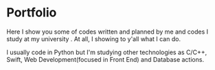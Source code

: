 # Portfolio
Here I show you some of codes written and planned by me and codes I study at my university .  At all, I showing to y'all what I can do.

I usually code in Python but I'm studying other technologies as C/C++, Swift, Web Development(focused in Front End) and Database actions.
